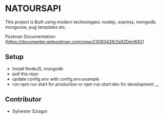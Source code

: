 # NATOURSAPI 
This project is Built using modern technologies: nodejs, express, mongodb, mongoose, pug templates etc.

Postman Documentation-(https://documenter.getpostman.com/view/23083428/2s8ZDeUK62)

## Setup
* Install NodeJS, mongodb
* pull this repo
* update config.env with config.env.example
* run npm run start for production or npm run start:dev for development
__


## Contributor
* Sylvester Eziagor